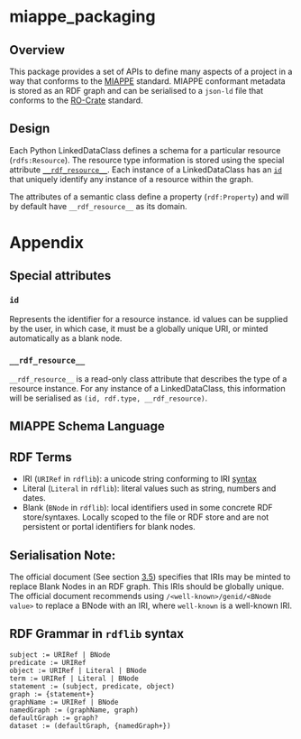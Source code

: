 # miappe_packaging

## Overview

This package provides a set of APIs to define many aspects of a project in a way that conforms to the [MIAPPE](https://www.miappe.org/overview/) standard. MIAPPE conformant metadata is stored as an RDF graph and can be serialised to a `json-ld` file that conforms to the [RO-Crate](https://www.researchobject.org/ro-crate/) standard.

## Design

Each Python LinkedDataClass defines a schema for a particular resource (`rdfs:Resource`). The resource type information is stored using the special attribute [`__rdf_resource__`](#__rdf_resource__). Each instance of a LinkedDataClass has an [`id`](#id) that uniquely identify any instance of a resource within the graph.

The attributes of a semantic class define a property (`rdf:Property`) and will by default have `__rdf_resource__` as its domain.

# Appendix

## Special attributes

### `id`

Represents the identifier for a resource instance. id values can be supplied by the user, in which case, it must be a globally unique URI, or minted automatically as a blank node.

### `__rdf_resource__`

`__rdf_resource__` is a read-only class attribute that describes the type of a resource instance. For any instance of a LinkedDataClass, this information will be serialised as `(id, rdf.type, __rdf_resource)`.


## MIAPPE Schema Language

## RDF Terms

- IRI (`URIRef` in `rdflib`): a unicode string conforming to IRI [syntax](https://www.ietf.org/rfc/rfc3987.txt)
- Literal (`Literal` in `rdflib`): literal values such as string, numbers and dates.
- Blank (`BNode` in `rdflib`): local identifiers used in some concrete RDF store/syntaxes. Locally scoped to the file or RDF store and are not persistent or portal identifiers for blank nodes.

## Serialisation Note:

The official document (See section [3.5](https://www.w3.org/TR/2014/REC-rdf11-concepts-20140225/#dfn-blank-node-identifier)) specifies that IRIs may be minted to replace Blank Nodes in an RDF graph. This IRIs should be globally unique. The official document recommends using `/<well-known>/genid/<BNode value>` to replace a BNode with an IRI, where `well-known` is a well-known IRI.

## RDF Grammar in `rdflib` syntax
```
subject := URIRef | BNode
predicate := URIRef
object := URIRef | Literal | BNode
term := URIRef | Literal | BNode
statement := (subject, predicate, object)
graph := {statement+}
graphName := URIRef | BNode
namedGraph := (graphName, graph)
defaultGraph := graph?
dataset := (defaultGraph, {namedGraph+})
```
